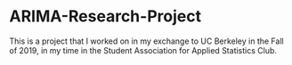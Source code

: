 # ARIMA-Research-Project
This is a project that I worked on in my exchange to UC Berkeley in the Fall of 2019, in my time in the Student Association for Applied Statistics Club.
